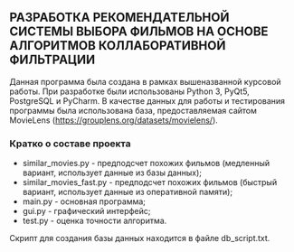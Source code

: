 ## РАЗРАБОТКА РЕКОМЕНДАТЕЛЬНОЙ СИСТЕМЫ ВЫБОРА ФИЛЬМОВ НА ОСНОВЕ АЛГОРИТМОВ КОЛЛАБОРАТИВНОЙ ФИЛЬТРАЦИИ
Данная программа была создана в рамках вышеназванной курсовой работы. При разработке были использованы Python 3, PyQt5, PostgreSQL и PyCharm. В качестве данных для работы и тестирования программы была использована база, предоставляемая сайтом MovieLens (https://grouplens.org/datasets/movielens/).

### Кратко о составе проекта
* similar_movies.py - предподсчет похожих фильмов (медленный вариант, использует данные из базы данных);
* similar_movies_fast.py - предподсчет похожих фильмов (быстрый вариант, использует данные из оперативной памяти);
* main.py - основная программа;
* gui.py - графический интерфейс;
* test.py - оценка точности алгоритма.

Скрипт для создания базы данных находится в файле db_script.txt.

